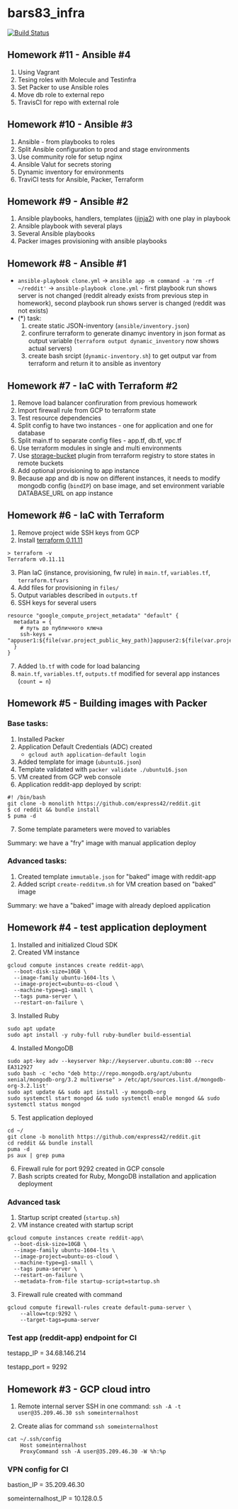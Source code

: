 # bars83_infra
[![Build Status](https://travis-ci.com/otus-devops-2019-05/bars83_infra.png)](https://travis-ci.com/otus-devops-2019-05/bars83_infra)

## Homework #11 - Ansible #4
1) Using Vagrant
2) Tesing roles with Molecule and Testinfra
3) Set Packer to use Ansible roles
4) Move db role to external repo
5) TravisCI for repo with external role

## Homework #10 - Ansible #3
1) Ansible - from playbooks to roles
2) Split Ansible configuration to prod and stage environments
3) Use community role for setup nginx
4) Ansible Valut for secrets storing
5) Dynamic inventory for environments
6) TraviCI tests for Ansible, Packer, Terraform


## Homework #9 - Ansible #2
1) Ansible playbooks, handlers, templates ([jinja2](http://jinja.pocoo.org/docs/2.10/)) with one play in playbook
2) Ansible playbook with several plays
3) Several Ansible playbooks
4) Packer images provisioning with ansible playbooks


## Homework #8 - Ansible #1
* ``ansible-playbook clone.yml`` -> ``ansible app -m command -a 'rm -rf ~/reddit'`` -> ``ansible-playbook clone.yml`` - first playbook run shows server is not changed (reddit already exists from previous step in homework), second playbook run shows server is changed (reddit was not exists)
* (*) task:
  1. create static JSON-inventory (``ansible/inventory.json``)
  2. confirure terraform to generate dinamyc inventory in json format as output variable (``terraform output dynamic_inventory`` now shows actual servers)
  3. create bash srcipt (``dynamic-inventory.sh``) to get output var from terraform and return it to ansible as inventory

## Homework #7 - IaC with Terraform #2
1) Remove load balancer confiruration from previous homework
2) Import firewall rule from GCP to terraform state
3) Test resource dependencies
4) Split config to have two instances - one for application and one for database
5) Split main.tf to separate config files - app.tf, db.tf, vpc.tf
6) Use terraform modules in single and multi environments
7) Use [storage-bucket](https://registry.terraform.io/modules/SweetOps/storage-bucket/google) plugin from terraform registry to store states in remote buckets
8) Add optional provisioning to app instance
9) Because app and db is now on different instances, it needs to modify mongodb config (``bindIP``) on base image, and set environment variable DATABASE_URL on app instance


## Homework #6 - IaC with Terraform
1) Remove project wide SSH keys from GCP
2) Install [terraform 0.11.11](https://releases.hashicorp.com/terraform/0.11.11/terraform_0.11.11_linux_amd64.zip)
```
> terraform -v                                                              
Terraform v0.11.11
```
3) Plan IaC (instance, provisioning, fw rule) in ``main.tf``, ``variables.tf``, ``terraform.tfvars``
4) Add files for provisioning in ``files/``
5) Output variables described in ``outputs.tf``
6) SSH keys for several users
```
resource "google_compute_project_metadata" "default" {
  metadata = {
    # путь до публичного ключа
    ssh-keys = "appuser1:${file(var.project_public_key_path)}appuser2:${file(var.project_public_key_path)}"
  }
}
```
7) Added ``lb.tf`` with code for load balancing
8) ``main.tf``, ``variables.tf``, ``outputs.tf`` modified for several app instances (``count = n``)






## Homework #5 - Building images with Packer

### Base tasks:
1) Installed Packer  
2) Application Default Credentials (ADC) created
    - `gcloud auth application-default login`
3) Added template for image (`ubuntu16.json`)
4) Template validated with `packer validate ./ubuntu16.json`
5) VM created from GCP web console
6) Application reddit-app deployed by script:
```
#! /bin/bash
git clone -b monolith https://github.com/express42/reddit.git
$ cd reddit && bundle install
$ puma -d 
```
7) Some template parameters were moved to variables

Summary: we have a "fry" image with manual application deploy

### Advanced tasks:
1) Created template `immutable.json` for "baked" image with reddit-app
2) Added script `create-redditvm.sh` for VM creation based on "baked" image

Summary: we have a "baked" image with already deploed application

## Homework #4 - test application deployment
1) Installed and initialized Cloud SDK 
2) Created VM instance
```
gcloud compute instances create reddit-app\
  --boot-disk-size=10GB \
  --image-family ubuntu-1604-lts \
  --image-project=ubuntu-os-cloud \
  --machine-type=g1-small \
  --tags puma-server \
  --restart-on-failure \
```
3) Installed Ruby
```
sudo apt update
sudo apt install -y ruby-full ruby-bundler build-essential
```
4) Installed MongoDB
```
sudo apt-key adv --keyserver hkp://keyserver.ubuntu.com:80 --recv EA312927
sudo bash -c 'echo "deb http://repo.mongodb.org/apt/ubuntu xenial/mongodb-org/3.2 multiverse" > /etc/apt/sources.list.d/mongodb-org-3.2.list'
sudo apt update && sudo apt install -y mongodb-org
sudo systemctl start mongod && sudo systemctl enable mongod && sudo systemctl status mongod
```
5) Test application deployed
```
cd ~/
git clone -b monolith https://github.com/express42/reddit.git
cd reddit && bundle install
puma -d
ps aux | grep puma
```
6) Firewall rule for port 9292 created in GCP console
7) Bash scripts created for Ruby, MongoDB installation and application deployment

### Advanced task
1) Startup script created (```startup.sh```)
2) VM instance created with startup script
```
gcloud compute instances create reddit-app\
  --boot-disk-size=10GB \
  --image-family ubuntu-1604-lts \
  --image-project=ubuntu-os-cloud \
  --machine-type=g1-small \
  --tags puma-server \
  --restart-on-failure \
  --metadata-from-file startup-script=startup.sh
```
3) Firewall rule created with command
```
gcloud compute firewall-rules create default-puma-server \
    --allow=tcp:9292 \
    --target-tags=puma-server
```
### Test app (reddit-app) endpoint for CI
testapp_IP = 34.68.146.214

testapp_port = 9292


## Homework #3 - GCP cloud intro
1) Remote internal server SSH in one command:
```ssh -A -t user@35.209.46.30 ssh someinternalhost```

2) Create alias for command ```ssh someinternalhost```
```
cat ~/.ssh/config
	Host someinternalhost
	ProxyCommand ssh -A user@35.209.46.30 -W %h:%p
```

### VPN config for CI

bastion_IP = 35.209.46.30

someinternalhost_IP = 10.128.0.5
